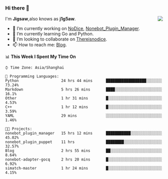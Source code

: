 ### Hi there 👋

<a href="#">
  <img align="right" src="https://github-readme-stats.vercel.app/api?username=Jigsaw111&count_private=true&show_icons=true&title_color=80070B&text_color=B3B3B3&bg_color=212121&icon_color=80070B" />
</a>

I'm **Jigsaw**,also knows as **j1g5aw**.

- 🔭 I’m currently working on [NoDice](https://github.com/thereisnodice/nodice2), [Nonebot_Plugin_Manager](https://github.com/Jigsaw111/nonebot_plugin_manager).
- 🌱 I’m currently learning Go and Python.
- 👯 I’m looking to collaborate on [Thereisnodice](https://github.com/thereisnodice).
- 📫 How to reach me: [Blog](https://blog.maddestroyer.xyz/).

<!--START_SECTION:waka-->
📊 **This Week I Spent My Time On** 

```text
⌚︎ Time Zone: Asia/Shanghai

💬 Programming Languages: 
Python                   24 hrs 44 mins      ██████████████████░░░░░░░   73.24% 
Markdown                 5 hrs 26 mins       ████░░░░░░░░░░░░░░░░░░░░░   16.1% 
Other                    1 hr 31 mins        █░░░░░░░░░░░░░░░░░░░░░░░░   4.53% 
C++                      1 hr 12 mins        █░░░░░░░░░░░░░░░░░░░░░░░░   3.59% 
YAML                     29 mins             ░░░░░░░░░░░░░░░░░░░░░░░░░   1.46%

🐱‍💻 Projects: 
nonebot_plugin_manager   15 hrs 12 mins      ███████████░░░░░░░░░░░░░░   45.02% 
nonebot_plugin_puppet    11 hrs              ████████░░░░░░░░░░░░░░░░░   32.57% 
Blog                     2 hrs 55 mins       ██░░░░░░░░░░░░░░░░░░░░░░░   8.64% 
nonebot-adapter-gocq     2 hrs 20 mins       █░░░░░░░░░░░░░░░░░░░░░░░░   6.92% 
simatch-master           1 hr 24 mins        █░░░░░░░░░░░░░░░░░░░░░░░░   4.15%

```


<!--END_SECTION:waka-->
